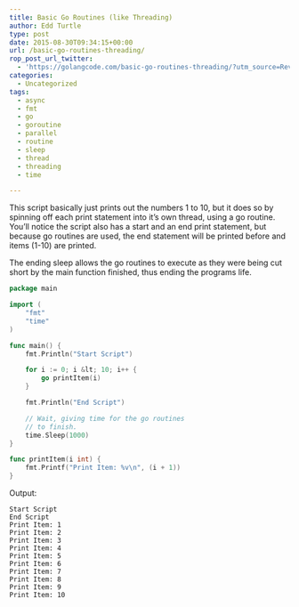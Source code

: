 ```yaml
---
title: Basic Go Routines (like Threading)
author: Edd Turtle
type: post
date: 2015-08-30T09:34:15+00:00
url: /basic-go-routines-threading/
rop_post_url_twitter:
  - 'https://golangcode.com/basic-go-routines-threading/?utm_source=ReviveOldPost&utm_medium=social&utm_campaign=ReviveOldPost'
categories:
  - Uncategorized
tags:
  - async
  - fmt
  - go
  - goroutine
  - parallel
  - routine
  - sleep
  - thread
  - threading
  - time

---
```

This script basically just prints out the numbers 1 to 10, but it does so by spinning off each print statement into it&#8217;s own thread, using a go routine. You&#8217;ll notice the script also has a start and an end print statement, but because go routines are used, the end statement will be printed before and items (1-10) are printed.

The ending sleep allows the go routines to execute as they were being cut short by the main function finished, thus ending the programs life.

```go
package main

import (
    "fmt"
    "time"
)

func main() {
    fmt.Println("Start Script")

    for i := 0; i &lt; 10; i++ {
        go printItem(i)
    }

    fmt.Println("End Script")

    // Wait, giving time for the go routines
    // to finish.
    time.Sleep(1000)
}

func printItem(i int) {
    fmt.Printf("Print Item: %v\n", (i + 1))
}
```

Output:

```
Start Script
End Script
Print Item: 1
Print Item: 2
Print Item: 3
Print Item: 4
Print Item: 5
Print Item: 6
Print Item: 7
Print Item: 8
Print Item: 9
Print Item: 10
```